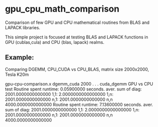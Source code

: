 gpu_cpu_math_comparison
=======================

Comparison of few GPU and CPU mathematical routines from BLAS and LAPACK libraries.

This simple project is focused at testing BLAS and LAPACK functions in GPU (cublas,cula)
and CPU (blas, lapack) realms.

Example:
--------
Comparing DGEMM, CPU_CUDA vs CPU_BLAS, matrix size 2000x2000, Tesla K20m

 gpu-cpu-comparison.x  dgemm_cuda 2000
.
.
.
  cuda_dgemm GPU vs CPU test
  Routine <GPU CUDA DGEMM> spent runtime:   0.05900000 seconds.
 aver. sum of diag:   2001.0000000000000      1,1:   2.0000000000000000      1,n:   2001.0000000000000      n,1:   2001.0000000000000      n,n   4000.0000000000000 
  Routine <CPU BLAS DGEMM> spent runtime:   7.13600000 seconds.
 aver. sum of diag:   2001.0000000000000      1,1:   2.0000000000000000      1,n:   2001.0000000000000      n,1:   2001.0000000000000      n,n   4000.0000000000000 
